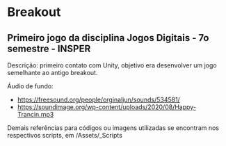 # Breakout

## Primeiro jogo da disciplina Jogos Digitais - 7o semestre - INSPER

Descrição: primeiro contato com Unity, objetivo era desenvolver um jogo semelhante ao antigo breakout.

Áudio de fundo: 
- https://freesound.org/people/orginaljun/sounds/534581/
- https://soundimage.org/wp-content/uploads/2020/08/Happy-Trancin.mp3 

Demais referências para códigos ou imagens utilizadas se encontram nos respectivos scripts, em /Assets/_Scripts